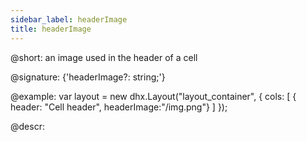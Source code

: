 ```yaml
---
sidebar_label: headerImage
title: headerImage
---          
```


@short: an image used in the header of a cell

@signature: {'headerImage?: string;'}

@example:
var layout = new dhx.Layout("layout_container", {
    cols: [
      { header: "Cell header", headerImage:"/img.png"}
    ]
});

@descr:

[comment]: # (@related: layout/init.md#initialize-layout layout/cell_configuration.md#cellheader)

[comment]: # (@relatedapi: layout/api/layout_header_config.md layout/api/layout_headerheight_config.md layout/api/layout_headericon_config.md)
